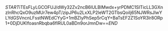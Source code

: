 $START$iTEsFLyLGCOFUJ/dWy32Zv2ncB6lULBIMwdx+yrPDMC1SITicLL3GXnzlnRhcQxO9uzMUr7ew4pT/zipJP6u2LxXLP2leWT2GTbsQoilj65NJWRsJlwYLYdGSVncnLFsstNWEdCYyG+1mBZlyPhSep5rCqY+BaTsEF2Z1SoYR3lr8ORp1+0DjDUKlfoasnRbqba6flRUL0aBDn9orJmnDw==$END$